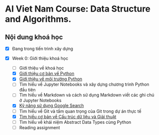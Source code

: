 # AI Viet Nam Course: Data Structure and Algorithms.

## Nội dung khoá học

- [X] Đang trong tiến trình xây dựng

- [X] Week 0: Giới thiệu khoá học
  - [ ] Giới thiệu về khoá học
  - [X] [Giới thiệu cơ bản về Python](Week0/[W0]-Intro.md)
  - [X] [Giới thiệu về môi trường Python](Week0/W0-Python-Environment.md)
  - [ ] Tìm hiểu về Jupyter Notebooks và xây dựng chương trình Python đầu tiên
  - [ ] Tìm hiểu về Markdown và cách sử dụng Markdown viết các ghi chú ở Jupyter Notebooks
  - [X] [Kỹ năng sử dụng Google Search](https://aivietnam.ai/courses/aisummer2019/lessons/ky-nang-su-dung-google-search/)
  - [ ] Tìm hiểu về Git và tầm quan trọng của Git trong dự án thực tế
  - [X] [Tìm hiểu cơ bản về Cấu trúc dữ liệu và Giải thuật](Week0/W0-Data-Structure-And-Algorithm-Intro.md)
  - [ ] Tìm hiểu về khái niệm Abstract Data Types cùng Python
  - [ ] Reading assignment
